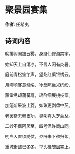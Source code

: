 # 聚景园宴集

**作者**: 任希夷

## 诗词内容

晚排阊阖披云雾，身蹑仙修游禁宇。

始知天上自清凉，不信人闲有炎暑。

庭前青松笙竽声，望处红蕖锦绣云。

月卿领客意缱绻，冰盘照坐光缤纷。

薰堂尽却蒲葵扇，瑶阶细展桃枝簟。

加笾新采波上菱，如珠更剥盘中芡。

老罢惭无翰墨功，臭味喜入芝兰丛。

二妙不偕阿凤至，四老但许商山同。

明当入直须随仗，夕阳未下催归桨。

重城街鼓已冬冬，举头桂魄层霄上。

